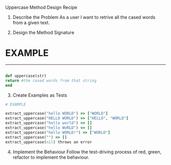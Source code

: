 Uppercase Method Design Recipe

1. Describe the Problem
   As a user I want to retrive all the cased words from a given text.

2. Design the Method Signature

# EXAMPLE

---

```ruby

def uppercase(str)
return #the cased words from that string
end

```

3. Create Examples as Tests

```ruby
# EXAMPLE

extract_uppercase("hello WORLD") => ["WORLD"]
extract_uppercase("HELLO WORLD") => ["HELLO", "WORLD"]
extract_uppercase("hello world") => []
extract_uppercase("hello WoRLD") => []
extract_uppercase("hello WORLD!") => ["WORLD"]
extract_uppercase("") => []
extract_uppercase(nil) throws an error

```

4. Implement the Behaviour
   Follow the test-driving process of red, green, refactor to implement the behaviour.
